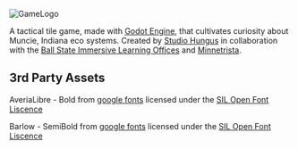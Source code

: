 ![GameLogo](https://user-images.githubusercontent.com/97885755/234020412-2f97becc-f974-4dd1-8209-180f503aa7a1.png)

A tactical tile game, made with [Godot Engine](https://godotengine.org/), that cultivates curiosity about Muncie, Indiana eco systems. Created by [Studio Hungus](https://github.com/studio-hungus) in collaboration with the [Ball State Immersive Learning Offices](https://www.bsu.edu/about/administrativeoffices/immersive-learning) and [Minnetrista](https://www.minnetrista.net/). 

## 3rd Party Assets
AveriaLibre - Bold from [google fonts](https://fonts.google.com/specimen/Averia+Libre?query=averia+libre) licensed under the [SIL Open Font Liscence](licenses/Averia_Libre_OFL.txt)

Barlow - SemiBold from [google fonts](https://fonts.google.com/specimen/Barlow?query=barlow) licensed under the [SIL Open Font Liscence](licenses/Barlow_OFL.txt)
